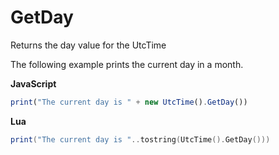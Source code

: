 # GetDay

Returns the day value for the UtcTime

The following example prints the current day in a month.

**JavaScript**
```js
print("The current day is " + new UtcTime().GetDay())
```

**Lua**
```lua
print("The current day is "..tostring(UtcTime().GetDay()))
```